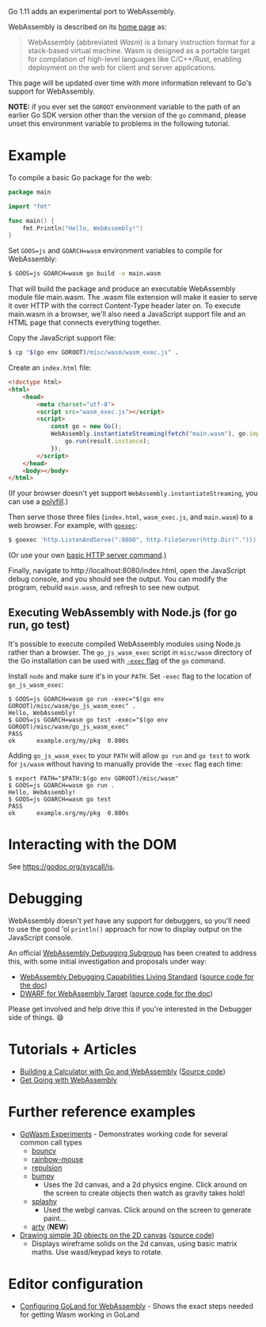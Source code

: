 Go 1.11 adds an experimental port to WebAssembly.

WebAssembly is described on its [home page](https://webassembly.org) as:

> WebAssembly (abbreviated _Wasm_) is a binary instruction format for a stack-based virtual machine. Wasm is designed as a portable target for compilation of high-level languages like C/C++/Rust, enabling deployment on the web for client and server applications.

This page will be updated over time with more information relevant to Go's support for WebAssembly.

**NOTE:** if you ever set the `GOROOT` environment variable to the path of an earlier Go SDK version other than the version of the `go` command, please unset this environment variable to problems in the following tutorial.

# Example

To compile a basic Go package for the web:

```go
package main

import "fmt"

func main() {
	fmt.Println("Hello, WebAssembly!")
}
```

Set `GOOS=js` and `GOARCH=wasm` environment variables to compile for WebAssembly:

```sh
$ GOOS=js GOARCH=wasm go build -o main.wasm
```

That will build the package and produce an executable WebAssembly module file main.wasm. The .wasm file extension will make it easier to serve it over HTTP with the correct Content-Type header later on. To execute main.wasm in a browser, we'll also need a JavaScript support file and an HTML page that connects everything together.

Copy the JavaScript support file:

```sh
$ cp "$(go env GOROOT)/misc/wasm/wasm_exec.js" .
```

Create an `index.html` file:

```HTML
<!doctype html>
<html>
	<head>
		<meta charset="utf-8">
		<script src="wasm_exec.js"></script>
		<script>
			const go = new Go();
			WebAssembly.instantiateStreaming(fetch("main.wasm"), go.importObject).then((result) => {
				go.run(result.instance);
			});
		</script>
	</head>
	<body></body>
</html>
```

(If your browser doesn't yet support `WebAssembly.instantiateStreaming`, you can use a [polyfill](https://github.com/golang/go/blob/b2fcfc1a50fbd46556f7075f7f1fbf600b5c9e5d/misc/wasm/wasm_exec.html#L17-L22).)

Then serve those three files (`index.html`, `wasm_exec.js`, and `main.wasm`) to a web browser. For example, with [`goexec`](https://github.com/shurcooL/goexec#goexec):

```sh
$ goexec 'http.ListenAndServe(":8080", http.FileServer(http.Dir(".")))'
```

(Or use your own [basic HTTP server command](https://play.golang.org/p/pZ1f5pICVbV).)

Finally, navigate to http://localhost:8080/index.html, open the JavaScript debug console, and you should see the output. You can modify the program, rebuild `main.wasm`, and refresh to see new output.

## Executing WebAssembly with Node.js (for go run, go test)

It's possible to execute compiled WebAssembly modules using Node.js rather than a browser. The `go_js_wasm_exec` script in `misc/wasm` directory of the Go installation can be used with [`-exec` flag](https://golang.org/cmd/go/#hdr-Compile_and_run_Go_program) of the `go` command.

Install `node` and make sure it's in your `PATH`. Set `-exec` flag to the location of `go_js_wasm_exec`:

```
$ GOOS=js GOARCH=wasm go run -exec="$(go env GOROOT)/misc/wasm/go_js_wasm_exec" .
Hello, WebAssembly!
$ GOOS=js GOARCH=wasm go test -exec="$(go env GOROOT)/misc/wasm/go_js_wasm_exec"
PASS
ok  	example.org/my/pkg	0.800s
```

Adding `go_js_wasm_exec` to your `PATH` will allow `go run` and `go test` to work for `js/wasm` without having to manually provide the `-exec` flag each time:

```
$ export PATH="$PATH:$(go env GOROOT)/misc/wasm"
$ GOOS=js GOARCH=wasm go run .
Hello, WebAssembly!
$ GOOS=js GOARCH=wasm go test
PASS
ok  	example.org/my/pkg	0.800s
```

# Interacting with the DOM

See https://godoc.org/syscall/js.

# Debugging

WebAssembly doesn't *yet* have any support for debuggers, so you'll need to use the good 'ol `println()` approach for now to display output on the JavaScript console.

An official [WebAssembly Debugging Subgroup](https://github.com/WebAssembly/debugging) has been created to address this, with some initial investigation and proposals under way:

* [WebAssembly Debugging Capabilities Living Standard](https://fitzgen.github.io/wasm-debugging-capabilities/) ([source code for the doc](https://github.com/fitzgen/wasm-debugging-capabilities))
* [DWARF for WebAssembly Target](https://yurydelendik.github.io/webassembly-dwarf/) ([source code for the doc](https://github.com/yurydelendik/webassembly-dwarf/))

Please get involved and help drive this if you're interested in the Debugger side of things. :smile:

# Tutorials + Articles

* [Building a Calculator with Go and WebAssembly](https://youtu.be/4kBvvk2Bzis)
([Source code](https://blog.owulveryck.info/2018/06/08/some-notes-about-the-upcoming-webassembly-support-in-go.html))
* [Get Going with WebAssembly](https://www.youtube.com/watch?v=iTrx0BbUXI4)

# Further reference examples

* [GoWasm Experiments](https://github.com/stdiopt/gowasm-experiments) - Demonstrates working code for several common call types
  * [bouncy](https://stdiopt.github.io/gowasm-experiments/bouncy)
  * [rainbow-mouse](https://stdiopt.github.io/gowasm-experiments/rainbow-mouse)
  * [repulsion](https://stdiopt.github.io/gowasm-experiments/repulsion)
  * [bumpy](https://stdiopt.github.io/gowasm-experiments/bumpy)
    * Uses the 2d canvas, and a 2d physics engine.  Click around on the screen to create objects then watch as gravity takes hold!
  * [splashy](https://stdiopt.github.io/gowasm-experiments/splashy)
    * Used the webgl canvas.  Click around on the screen to generate paint...
  * [arty](https://stdiopt.github.io/gowasm-experiments/arty/client) (**NEW**)
* [Drawing simple 3D objects on the 2D canvas](https://justinclift.github.io/wasmGraph1/) ([source code](https://github.com/justinclift/wasmGraph1/))
  * Displays wireframe solids on the 2d canvas, using basic matrix maths.  Use wasd/keypad keys to rotate.

# Editor configuration

* [Configuring GoLand for WebAssembly](https://github.com/golang/go/wiki/Configuring-GoLand-for-WebAssembly) - Shows the exact steps needed for getting Wasm working in GoLand